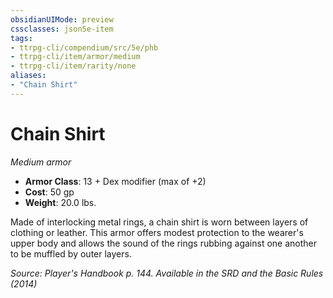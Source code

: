 ```yaml
---
obsidianUIMode: preview
cssclasses: json5e-item
tags:
- ttrpg-cli/compendium/src/5e/phb
- ttrpg-cli/item/armor/medium
- ttrpg-cli/item/rarity/none
aliases: 
- "Chain Shirt"
---
```

# Chain Shirt
*Medium armor*  


- **Armor Class**: 13 + Dex modifier (max of +2)
- **Cost**: 50 gp
- **Weight**: 20.0 lbs.

Made of interlocking metal rings, a chain shirt is worn between layers of clothing or leather. This armor offers modest protection to the wearer's upper body and allows the sound of the rings rubbing against one another to be muffled by outer layers.

*Source: Player's Handbook p. 144. Available in the <span title='Systems Reference Document (5.1)'>SRD</span> and the Basic Rules (2014)*